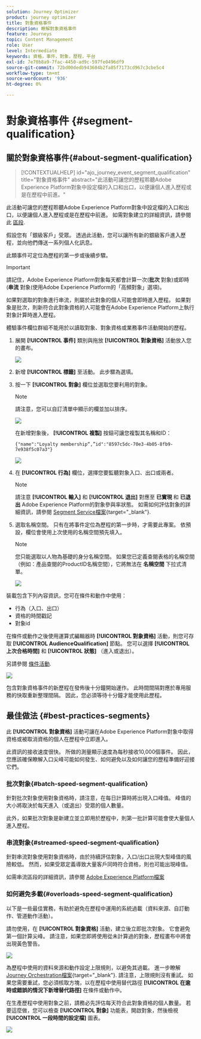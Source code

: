 ```yaml
---
solution: Journey Optimizer
product: journey optimizer
title: 對象資格事件
description: 瞭解對象資格事件
feature: Journeys
topic: Content Management
role: User
level: Intermediate
keywords: 資格，事件，對象，歷程，平台
exl-id: 7e70b8a9-7fac-4450-ad9c-597fe0496df9
source-git-commit: 72bd00dedb943604b2fa85f7173cd967c3cbe5c4
workflow-type: tm+mt
source-wordcount: '936'
ht-degree: 0%

---
```


# 對象資格事件 {#segment-qualification}

## 關於對象資格事件{#about-segment-qualification}

>[!CONTEXTUALHELP]
>id="ajo_journey_event_segment_qualification"
>title="對象資格事件"
>abstract="此活動可讓您的歷程聆聽Adobe Experience Platform對象中設定檔的入口和出口，以便讓個人進入歷程或是在歷程中前進。"

此活動可讓您的歷程聆聽Adobe Experience Platform對象中設定檔的入口和出口，以便讓個人進入歷程或是在歷程中前進。 如需對象建立的詳細資訊，請參閱此 [區段](../audience/about-audiences.md).

假設您有「銀級客戶」受眾。 透過此活動，您可以讓所有新的銀級客戶進入歷程，並向他們傳送一系列個人化訊息。

此類事件可定位為歷程的第一步或後續步驟。

>[!IMPORTANT]
>
>請記住，Adobe Experience Platform對象每天都會計算一次(**批次** 對象)或即時(**串流** 對象(使用Adobe Experience Platform的「高頻對象」選項)。
>
>如果對選取的對象進行串流，則屬於此對象的個人可能會即時進入歷程。 如果對象是批次，則新符合此對象資格的人可能會在Adobe Experience Platform上執行對象計算時進入歷程。
>
>體驗事件欄位群組不能用於以讀取對象、對象資格或業務事件活動開始的歷程。


1. 展開 **[!UICONTROL 事件]** 類別與拖放 **[!UICONTROL 對象資格]** 活動放入您的畫布。

   ![](assets/segment5.png)

1. 新增 **[!UICONTROL 標籤]** 至活動。 此步驟為選填。

1. 按一下 **[!UICONTROL 對象]** 欄位並選取您要利用的對象。

   >[!NOTE]
   >
   >請注意，您可以自訂清單中顯示的欄並加以排序。

   ![](assets/segment6.png)

   在新增對象後， **[!UICONTROL 複製]** 按鈕可讓您複製其名稱和ID：

   `{"name":"Loyalty membership“,”id":"8597c5dc-70e3-4b05-8fb9-7e938f5c07a3"}`

   ![](assets/segment-copy.png)

1. 在 **[!UICONTROL 行為]** 欄位，選擇您要監聽對象入口、出口或兩者。

   >[!NOTE]
   >
   >請注意 **[!UICONTROL 輸入]** 和 **[!UICONTROL 退出]** 對應至 **已實現** 和 **已退出** Adobe Experience Platform的對象參與率狀態。 如需如何評估對象的詳細資訊，請參閱 [Segment Service檔案](https://experienceleague.adobe.com/docs/experience-platform/segmentation/tutorials/evaluate-a-segment.html#interpret-segment-results){target="_blank"}.

1. 選取名稱空間。 只有在將事件定位為歷程的第一步時，才需要此專案。 依預設，欄位會使用上次使用的名稱空間預先填入。

   >[!NOTE]
   >
   >您只能選取以人物為基礎的身分名稱空間。 如果您已定義查閱表格的名稱空間（例如：產品查閱的ProductID名稱空間），它將無法在 **名稱空間** 下拉式清單。

   ![](assets/segment7.png)

裝載包含下列內容資訊，您可在條件和動作中使用：

* 行為（入口、出口）
* 資格的時間戳記
* 對象id

在條件或動作之後使用運算式編輯器時 **[!UICONTROL 對象資格]** 活動，則您可存取 **[!UICONTROL AudienceQualification]** 節點。 您可以選擇 **[!UICONTROL 上次合格時間]** 和 **[!UICONTROL 狀態]** （進入或退出）。

另請參閱 [條件活動](../building-journeys/condition-activity.md#about_condition).

![](assets/segment8.png)

包含對象資格事件的新歷程在發佈後十分鐘開始運作。 此時間間隔對應於專用服務的快取重新整理間隔。 因此，您必須等待十分鐘才能使用此歷程。

## 最佳做法 {#best-practices-segments}

此 **[!UICONTROL 對象資格]** 活動可讓在Adobe Experience Platform對象中取得資格或被取消資格的個人在歷程中立即進入。

此資訊的接收速度很快。 所做的測量顯示速度為每秒接收10,000個事件。 因此，您應該確保瞭解入口尖峰可能如何發生、如何避免以及如何讓您的歷程準備好迎接它們。

### 批次對象{#batch-speed-segment-qualification}

針對批次對象使用對象資格時，請注意，在每日計算時將出現入口峰值。 峰值的大小將取決於每天進入（或退出）受眾的個人數量。

此外，如果批次對象是新建立並立即用於歷程中，則第一批計算可能會使大量個人進入歷程。

### 串流對象{#streamed-speed-segment-qualification}

針對串流對象使用對象資格時，由於持續評估對象，入口/出口出現大型峰值的風險較低。 然而，如果受眾定義導致大量客戶同時符合資格，則也可能出現峰值。

如需串流區段的詳細資訊，請參閱 [Adobe Experience Platform檔案](https://experienceleague.adobe.com/docs/experience-platform/segmentation/api/streaming-segmentation.html#api)

### 如何避免多載{#overloads-speed-segment-qualification}

以下是一些最佳實務，有助於避免在歷程中運用的系統過載（資料來源、自訂動作、管道動作活動）。

請勿使用，在 **[!UICONTROL 對象資格]** 活動，建立後立即批次對象。 它會避免第一個計算尖峰。 請注意，如果您即將使用從未計算過的對象，歷程畫布中將會出現黃色警告。

![](assets/segment-error.png)

為歷程中使用的資料來源和動作設定上限規則，以避免其過載。 進一步瞭解 [Journey Orchestration檔案](https://experienceleague.adobe.com/docs/journeys/using/working-with-apis/capping.html){target="_blank"}. 請注意，上限規則沒有重試。 如果您需要重試，您必須核取方塊，以在歷程中使用替代路徑 **[!UICONTROL 在逾時或錯誤的情況下新增替代路徑]** 在條件或動作中。

在生產歷程中使用對象之前，請務必先評估每天符合此對象資格的個人數量。 若要這麼做，您可以檢查 **[!UICONTROL 對象]** 功能表，開啟對象，然後檢視 **[!UICONTROL 一段時間的設定檔]** 圖表。

![](assets/segment-overload.png)
